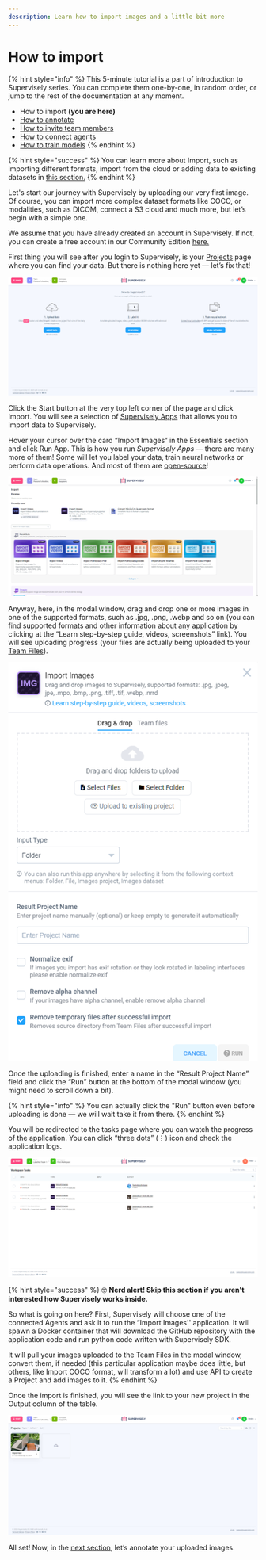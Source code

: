 ```yaml
---
description: Learn how to import images and a little bit more
---
```


# How to import

{% hint style="info" %}
This 5-minute tutorial is a part of introduction to Supervisely series. You can complete them one-by-one, in random order, or jump to the rest of the documentation at any moment.

* How to import **(you are here)**
* [How to annotate](How-to-annotate.md)
* [How to invite team members](Invite-member.md)
* [How to connect agents](connect-your-computer/)
* [How to train models](how-to-train-models.md)
{% endhint %}

{% hint style="success" %}
You can learn more about Import, such as importing different formats, import from the cloud or adding data to existing datasets in [this section.](broken-reference)
{% endhint %}

Let's start our journey with Supervisely by uploading our very first image. Of course, you can import more complex dataset formats like COCO, or modalities, such as DICOM, connect a S3 cloud and much more, but let’s begin with a simple one.

We assume that you have already created an account in Supervisely. If not, you can create a free account in our Community Edition [here.](https://app.supervisely.com/signup)

First thing you will see after you login to Supervisely, is your [Projects](../data-organization/project/projects.md) page where you can find your data. But there is nothing here yet — let’s fix that!

![So empty 😔](clear-project.png)

Click the Start button at the very top left corner of the page and click Import. You will see a selection of [Supervisely Apps](https://ecosystem.supervisely.com/import/apps) that allows you to import data to Supervisely.

Hover your cursor over the card “Import Images“ in the Essentials section and click Run App. This is how you run _Supervisely Apps_ — there are many more of them! Some will let you label your data, train neural networks or perform data operations. And most of them are [open-source](https://github.com/supervisely-ecosystem)!

![Import page](import-apps.png)

Anyway, here, in the modal window, drag and drop one or more images in one of the supported formats, such as .jpg, .png, .webp and so on (you can find supported formats and other information about any application by clicking at the “Learn step-by-step guide, videos, screenshots” link). You will see uploading progress (your files are actually being uploaded to your [Team Files](../data-organization/team-files/)).

![Did you know that you can leave project name empty?](../ecosystem/ecosystem-import-modal.png)

Once the uploading is finished, enter a name in the “Result Project Name” field and click the “Run” button at the bottom of the modal window (you might need to scroll down a bit).

{% hint style="info" %}
You can actually click the "Run" button even before uploading is done — we will wait take it from there.
{% endhint %}

You will be redirected to the tasks page where you can watch the progress of the application. You can click “three dots” (⋮) icon and check the application logs.

![Tasks page](tasks.png)

{% hint style="success" %}
🤓 **Nerd alert! Skip this section if you aren't interested how Supervisely works inside.**

So what is going on here? First, Supervisely will choose one of the connected Agents and ask it to run the “Import Images'' application. It will spawn a Docker container that will download the GitHub repository with the application code and run python code written with Supervisely SDK.

It will pull your images uploaded to the Team Files in the modal window, convert them, if needed (this particular application maybe does little, but others, like Import COCO format, will transform a lot) and use API to create a Project and add images to it.
{% endhint %}

Once the import is finished, you will see the link to your new project in the Output column of the table.

![Your very first project! We're so proud of you 🥹](project.png)

All set! Now, in the [next section](How-to-annotate.md), let’s annotate your uploaded images.
